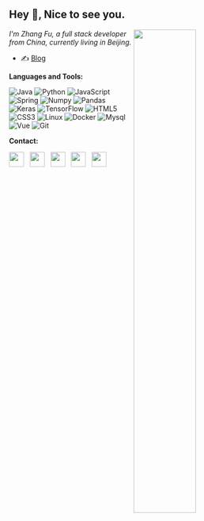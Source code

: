 ## Hey 👋, Nice to see you.

<p>
<img align="right" width="50%" src="https://github-readme-stats.vercel.app/api?username=wallace46886799&show_icons=true&icon_color=CE1D2D&text_color=718096&bg_color=ffffff&hide_title=true" />

*I'm Zhang Fu, a full stack developer from China, currently living in Beijing.*

- ✍️ [Blog](https://wallace46886799.github.io/)

</p>

**Languages and Tools:**  

<p>
  <img alt="Java" src="https://img.shields.io/badge/-Java-ED8B00?style=flat-square&logo=java&logoColor=white" />
  <img alt="Python" src="https://img.shields.io/badge/Python-3670A0?style=flat-square&logo=python&logoColor=white" />
  <img alt="JavaScript" src="https://img.shields.io/badge/-JavaScript%20-%23323330.svg?style=flat-square&logo=javascript&logoColor=white" />
  <img alt="Spring" src="https://img.shields.io/badge/Spring-%236DB33F.svg?style=flat-square&logo=spring&logoColor=white" />
  <img alt="Numpy" src="https://img.shields.io/badge/Numpy-%23013243.svg?style=flat-square&logo=numpy&logoColor=white" />
  <img alt="Pandas" src="https://img.shields.io/badge/Pandas-%23150458.svg?style=flat-square&logo=pandas&logoColor=white" />
  <img alt="Keras" src="https://img.shields.io/badge/Keras-%23D00000.svg?style=flat-square&logo=Keras&logoColor=white" />
  <img alt="TensorFlow" src="https://img.shields.io/badge/TensorFlow-%23FF6F00.svg?style=flat-square&logo=TensorFlow&logoColor=white" />
  <img alt="HTML5" src="https://img.shields.io/badge/-HTML5-E34F26?style=flat-square&logo=html5&logoColor=white" />
  <img alt="CSS3" src="https://img.shields.io/badge/-CSS3-23272A?style=flat-square&logo=css3&logoColor=white" />
  <img alt="Linux" src="https://img.shields.io/badge/-Linux-5849BE?style=flat-square&logo=linux&logoColor=white" />
  <img alt="Docker" src="https://img.shields.io/badge/-Docker-46a2f1?style=flat-square&logo=docker&logoColor=white" />
  <img alt="Mysql" src="https://img.shields.io/badge/-Mysql-4479A1?style=flat-square&logo=mysql&logoColor=white" />
  <img alt="Vue" src="https://img.shields.io/badge/-Vue%20-%2335495e.svg?&style=flat-square&logo=vue.js&logoColor=white"/>
  <img alt="Git" src="https://img.shields.io/badge/-Git-F05032?style=flat-square&logo=git&logoColor=white" />  
</p>


**Contact:**

<p>
<a title="Github" href="https://github.com/wallace46886799" target="_blank"><img height="30" src="https://oss.fuzui.net/logo/github.svg" target="_blank"></a>&nbsp;&nbsp;
<a title="Gitee" href="https://gitee.com/wallace46886799" target="_blank"><img height="30" src="https://oss.fuzui.net/logo/gitee.svg"></a>&nbsp;&nbsp;
<a title="Email:46886799@163.com" href="mailto:46886799@163.com" target="_blank"><img height="30" src="https://oss.fuzui.net/logo/mail.svg"></a>&nbsp;&nbsp;
<a title="Wechat:46886799" target="_blank"><img height="30" src="https://oss.fuzui.net/logo/weixin.svg"></a>&nbsp;&nbsp;
<a title="QQ:46886799" href="http://wpa.qq.com/msgrd?v=3&uin=46886799&site=qq&menu=yes" target="_blank"><img height="30" src="https://oss.fuzui.net/logo/qq.svg"></a>&nbsp;&nbsp;
</p>

